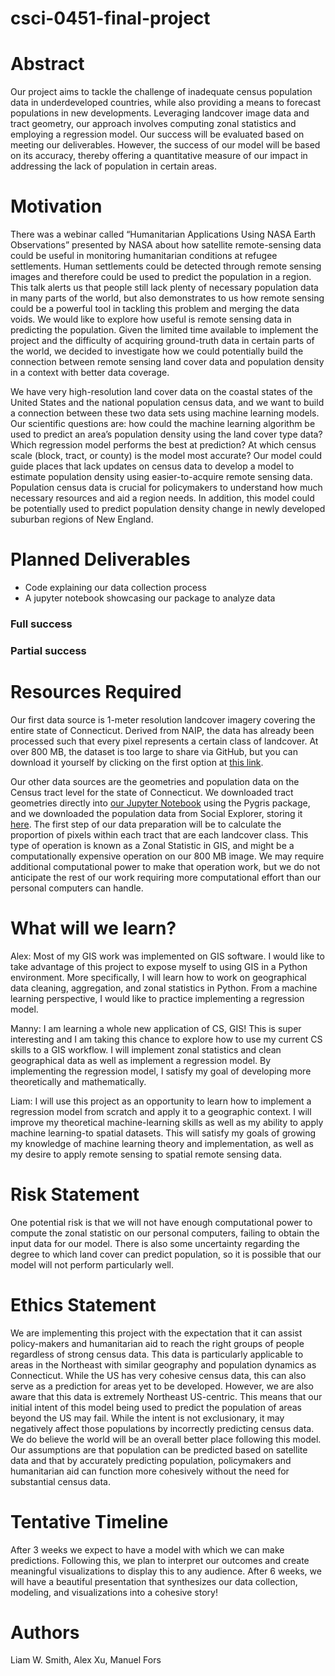 # csci-0451-final-project

# Abstract
Our project aims to tackle the challenge of inadequate census population data in underdeveloped countries, while also providing a means to forecast populations in new developments. Leveraging landcover image data and tract geometry, our approach involves computing zonal statistics and employing a regression model. Our success will be evaluated based on meeting our deliverables. However, the success of our model will be based on its accuracy, thereby offering a quantitative measure of our impact in addressing the lack of population in certain areas.

# Motivation
There was a webinar called “Humanitarian Applications Using NASA Earth Observations” presented by NASA about how satellite remote-sensing data could be useful in monitoring humanitarian conditions at refugee settlements. Human settlements could be detected through remote sensing images and therefore could be used to predict the population in a region. This talk alerts us that people still lack plenty of necessary population data in many parts of the world, but also demonstrates to us how remote sensing could be a powerful tool in tackling this problem and merging the data voids. We would like to explore how useful is remote sensing data in predicting the population. Given the limited time available to implement the project and the difficulty of acquiring ground-truth data in certain parts of the world, we decided to investigate how we could potentially build the connection between remote sensing land cover data and population density in a context with better data coverage. 

We have very high-resolution land cover data on the coastal states of the United States and the national population census data, and we want to build a connection between these two data sets using machine learning models. Our scientific questions are: how could the machine learning algorithm be used to predict an area’s population density using the land cover type data? Which regression model performs the best at prediction? At which census scale (block, tract, or county) is the model most accurate? Our model could guide places that lack updates on census data to develop a model to estimate population density using easier-to-acquire remote sensing data. Population census data is crucial for policymakers to understand how much necessary resources and aid a region needs. In addition, this model could be potentially used to predict population density change in newly developed suburban regions of New England.


# Planned Deliverables
* Code explaining our data collection process
* A jupyter notebook showcasing our package to analyze data
### Full success 

### Partial success


# Resources Required
Our first data source is 1-meter resolution landcover imagery covering the entire state of Connecticut.
Derived from NAIP, the data has already been processed such that every pixel represents a certain class of landcover.
At over 800 MB, the dataset is too large to share via GitHub, but you can download it yourself by clicking on the first option at [this link](https://coastalimagery.blob.core.windows.net/ccap-landcover/CCAP_bulk_download/High_Resolution_Land_Cover/Phase_2_Expanded_Categories/Legacy_Land_Cover_pre_2024/CONUS/index.html).

Our other data sources are the geometries and population data on the Census tract level for the state of Connecticut.
We downloaded tract geometries directly into [our Jupyter Notebook](code/final_project.ipynb) using the Pygris package, and we downloaded the population data from Social Explorer, storing it [here](data/population.csv).
The first step of our data preparation will be to calculate the proportion of pixels within each tract that are each landcover class.
This type of operation is known as a Zonal Statistic in GIS, and might be a computationally expensive operation on our 800 MB image.
We may require additional computational power to make that operation work, but we do not anticipate the rest of our work requiring more computational effort than our personal computers can handle.


# What will we learn?
Alex: Most of my GIS work was implemented on GIS software. I would like to take advantage of this project to expose myself to using GIS in a Python environment. More specifically, I will learn how to work on geographical data cleaning, aggregation, and zonal statistics in Python. From a machine learning perspective, I would like to practice implementing a regression model. 

Manny: I am learning a whole new application of CS, GIS! This is super interesting and I am taking this chance to explore how to use my current CS skills to a GIS workflow. I will implement zonal statistics and clean geographical data as well as implement a regression model. By implementing the regression model, I satisfy my goal of developing more theoretically and mathematically. 

Liam: I will use this project as an opportunity to learn how to implement a regression model from scratch and apply it to a geographic context. I will improve my theoretical machine-learning skills as well as my ability to apply machine learning-to spatial datasets. This will satisfy my goals of growing my knowledge of machine learning theory and implementation, as well as my desire to apply remote sensing to spatial remote sensing data.

# Risk Statement
One potential risk is that we will not have enough computational power to compute the zonal statistic on our personal computers, failing to obtain the input data for our model.
There is also some uncertainty regarding the degree to which land cover can predict population, so it is possible that our model will not perform particularly well.

# Ethics Statement
We are implementing this project with the expectation that it can assist policy-makers and humanitarian aid to reach the right groups of people regardless of strong census data. This data is particularly applicable to areas in the Northeast with similar geography and population dynamics as Connecticut. While the US has very cohesive census data, this can also serve as a prediction for areas yet to be developed. However, we are also aware that this data is extremely Northeast US-centric. This means that our initial intent of this model being used to predict the population of areas beyond the US may fail. While the intent is not exclusionary, it may negatively affect those populations by incorrectly predicting census data. 
We do believe the world will be an overall better place following this model. Our assumptions are that population can be predicted based on satellite data and that by accurately predicting population, policymakers and humanitarian aid can function more cohesively without the need for substantial census data.

# Tentative Timeline
After 3 weeks we expect to have a model with which we can make predictions. Following this, we plan to interpret our outcomes and create meaningful visualizations to display this to any audience. After 6 weeks, we will have a beautiful presentation that synthesizes our data collection, modeling, and visualizations into a cohesive story!

# Authors 
Liam W. Smith, Alex Xu, Manuel Fors

